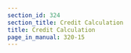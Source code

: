 ```yaml
---
section_id: 324
section_title: Credit Calculation
title: Credit Calculation
page_in_manual: 320-15
---
```


